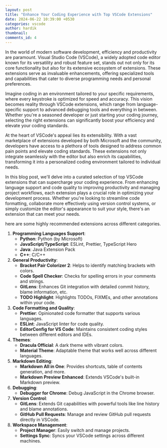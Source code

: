 ```yaml
---
layout: post
title: "Enhance Your Coding Experience with Top VSCode Extensions"
date: 2024-06-22 10:39:00 +0530
categories: vscode
author: hardik
thumbnail:
comments_id: 4
---
```


In the world of modern software development, efficiency and productivity are paramount. Visual Studio Code (VSCode), a widely adopted code editor known for its versatility and robust feature set, stands out not only for its core functionality but also for its extensive ecosystem of extensions. These extensions serve as invaluable enhancements, offering specialized tools and capabilities that cater to diverse programming needs and personal preferences.
<!--more-->

Imagine coding in an environment tailored to your specific requirements, where every keystroke is optimized for speed and accuracy. This vision becomes reality through VSCode extensions, which range from language-specific support to advanced debugging tools and everything in between. Whether you're a seasoned developer or just starting your coding journey, selecting the right extensions can significantly boost your efficiency and elevate your coding standards.

At the heart of VSCode's appeal lies its extensibility. With a vast marketplace of extensions developed by both Microsoft and the community, developers have access to a plethora of tools designed to address common pain points and elevate coding standards. These extensions not only integrate seamlessly with the editor but also enrich its capabilities, transforming it into a personalized coding environment tailored to individual needs.

In this blog post, we'll delve into a curated selection of top VSCode extensions that can supercharge your coding experience. From enhancing language support and code quality to improving productivity and managing project workflows, each extension plays a crucial role in optimizing your development process. Whether you're looking to streamline code formatting, collaborate more effectively using version control systems, or simply customize the editor's appearance to suit your style, there's an extension that can meet your needs.

here are some highly recommended extensions across different categories.

1. **Programming Languages Support**:
    - **Python**: Python (by Microsoft)
    - **JavaScript/TypeScript**: ESLint, Prettier, TypeScript Hero
    - **Java**: Java Extension Pack
    - **C++**: C/C++
2. **General Productivity**:
    - **Bracket Pair Colorizer 2**: Helps to identify matching brackets with colors.
    - **Code Spell Checker**: Checks for spelling errors in your comments and strings.
    - **GitLens**: Enhances Git integration with detailed commit history, blame information, etc.
    - **TODO Highlight**: Highlights TODOs, FIXMEs, and other annotations within your code.
3. **Code Formatting and Quality**:
    - **Prettier**: Opinionated code formatter that supports various languages.
    - **ESLint**: JavaScript linter for code quality.
    - **EditorConfig for VS Code**: Maintains consistent coding styles between different editors and IDEs.
4. **Themes**:
    - **Dracula Official**: A dark theme with vibrant colors.
    - **Material Theme**: Adaptable theme that works well across different languages.
5. **Markdown Editing**:
    - **Markdown All in One**: Provides shortcuts, table of contents generation, and more.
    - **Markdown Preview Enhanced**: Extends VSCode's built-in Markdown preview.
6. **Debugging**:
    - **Debugger for Chrome**: Debug JavaScript in the Chrome browser.
7. **Version Control**:
    - **GitLens**: Extends Git capabilities with powerful tools like line history and blame annotations.
    - **GitHub Pull Requests**: Manage and review GitHub pull requests directly in VSCode.
8. **Workspace Management**:
    - **Project Manager**: Easily switch and manage projects.
    - **Settings Sync**: Syncs your VSCode settings across different machines.